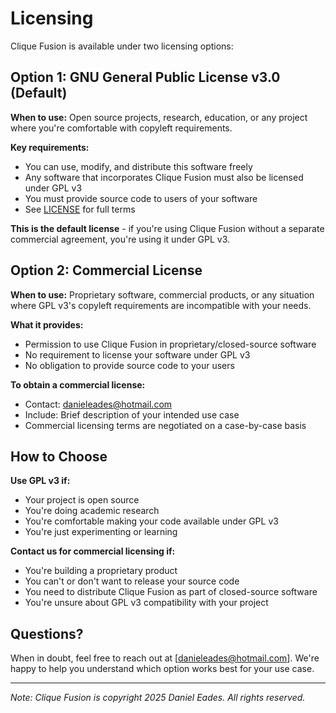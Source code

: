 # Licensing

Clique Fusion is available under two licensing options:

## Option 1: GNU General Public License v3.0 (Default)

**When to use:** Open source projects, research, education, or any project where you're comfortable with copyleft requirements.

**Key requirements:**

- You can use, modify, and distribute this software freely
- Any software that incorporates Clique Fusion must also be licensed under GPL v3
- You must provide source code to users of your software
- See [LICENSE](LICENSE) for full terms

**This is the default license** - if you're using Clique Fusion without a separate commercial agreement, you're using it under GPL v3.

## Option 2: Commercial License

**When to use:** Proprietary software, commercial products, or any situation where GPL v3's copyleft requirements are incompatible with your needs.

**What it provides:**

- Permission to use Clique Fusion in proprietary/closed-source software
- No requirement to license your software under GPL v3
- No obligation to provide source code to your users

**To obtain a commercial license:**

- Contact: <danieleades@hotmail.com>
- Include: Brief description of your intended use case
- Commercial licensing terms are negotiated on a case-by-case basis

## How to Choose

**Use GPL v3 if:**

- Your project is open source
- You're doing academic research
- You're comfortable making your code available under GPL v3
- You're just experimenting or learning

**Contact us for commercial licensing if:**

- You're building a proprietary product
- You can't or don't want to release your source code
- You need to distribute Clique Fusion as part of closed-source software
- You're unsure about GPL v3 compatibility with your project

## Questions?

When in doubt, feel free to reach out at [danieleades@hotmail.com]. We're happy to help you understand which option works best for your use case.

---

*Note: Clique Fusion is copyright 2025 Daniel Eades. All rights reserved.*
